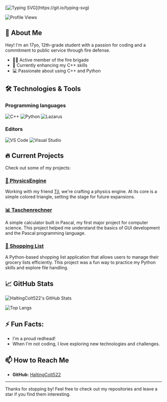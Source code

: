 <!--
**HaltingColt522/HaltingColt522** is a ✨ _special_ ✨ repository because its `README.md` (this file) appears on your GitHub profile.

Here are some ideas to get you started:

- 🔭 I’m currently working on ...
- 🌱 I’m currently learning ...
- 👯 I’m looking to collaborate on ...
- 🤔 I’m looking for help with ...
- 💬 Ask me about ...
- 📫 How to reach me: ...
- 😄 Pronouns: ...
- ⚡ Fun fact: ...
-->
<!--# Hi there, I'm HaltingColt522! 👋 -->
[![Typing SVG](https://readme-typing-svg.herokuapp.com?font=Press+Start+2P&size=35&duration=2500&pause=1000&color=00FF0F&center=true&random=false&width=1012&height=75&lines=Hey+There!%F0%9F%91%8B;I'm+HaltingColt522!)](https://git.io/typing-svg)

![Profile Views](https://komarev.com/ghpvc/?username=HaltingColt522&color=brightgreen)

## 🚀 About Me
Hey! I'm an 17yo, 12th-grade student with a passion for coding and a commitment to public service through fire defense.

- 🧑‍🚒 Active member of the fire brigade
- 🌱 Currently enhancing my C++ skills
- 💻 Passionate about using C++ and Python

<!-- ![Coding](https://media.giphy.com/media/13HgwGsXF0aiGY/giphy.gif) -->

## 🛠️ Technologies & Tools
### Programming languages
![C++](https://img.shields.io/badge/-C++-00599C?style=flat&logo=c%2B%2B&logoColor=white)
![Python](https://img.shields.io/badge/-Python-3776AB?style=flat&logo=python&logoColor=white)
![Lazarus](https://img.shields.io/badge/-Lazarus-008080?style=flat&logo=lazarus&logoColor=white)
### Editors
![VS Code](https://img.shields.io/badge/-VS%20Code-007ACC?style=flat&logo=visual-studio-code&logoColor=white)
![Visual Studio](https://img.shields.io/badge/-Visual%20Studio-5C2D91?style=flat&logo=visual-studio&logoColor=white)

## 🔥 Current Projects
Check out some of my projects:
### [🔺 PhysicsEngine](https://github.com/HaltingColt522/PhysicsEngine)
Working with my friend [Til](https://github.com/tilschaller), we're crafting a physics engine. At its core is a simple colored triangle, setting the stage for future expansions.

### [📊 Taschenrechner](https://github.com/HaltingColt522/Taschenrechner)
A simple calculator built in Pascal, my first major project for computer science. This project helped me understand the basics of GUI development and the Pascal programming language.

### [🛒 Shopping List](https://github.com/HaltingColt522/shopping-List)
A Python-based shopping list application that allows users to manage their grocery lists efficiently. This project was a fun way to practice my Python skills and explore file handling.

## 📈 GitHub Stats
![HaltingColt522's GitHub Stats](https://github-readme-stats.vercel.app/api?username=HaltingColt522&show_icons=true&theme=chartreuse-dark&hide_border=true)

![Top Langs](https://github-readme-stats.vercel.app/api/top-langs/?username=HaltingColt522&layout=compact&theme=chartreuse-dark&hide_border=true)

## ⚡ Fun Facts:
- I'm a proud redhead! 
- When I'm not coding, I love exploring new technologies and challenges.

## 📫 How to Reach Me
- **GitHub:** [HaltingColt522](https://github.com/HaltingColt522)

---

Thanks for stopping by! Feel free to check out my repositories and leave a star if you find them interesting.
